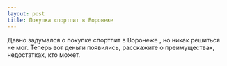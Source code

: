 ```yaml
---
layout: post 
title: Покупка спортпит в Воронеже 
--- 
```

Давно задумался о покупке спортпит в Воронеже , но никак решиться не мог. Теперь вот деньги появились, расскажите о преимуществах, недостатках, кто может.